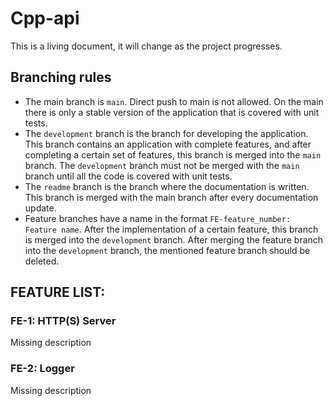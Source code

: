 # Cpp-api

This is a living document, it will change as the project progresses.

## Branching rules

- The main branch is `main`. Direct push to main is not allowed. On the main there is only a stable version of the application that is covered with unit tests.
- The `development` branch is the branch for developing the application. This branch contains an application with complete features, and after completing a certain set of features, this branch is merged into the `main` branch. The `development` branch must not be merged with the `main` branch until all the code is covered with unit tests.
- The `readme` branch is the branch where the documentation is written. This branch is merged with the main branch after every documentation update.
- Feature branches have a name in the format `FE-feature_number: Feature name`. After the implementation of a certain feature, this branch is merged into the `development` branch. After merging the feature branch into the `development` branch, the mentioned feature branch should be deleted.

## FEATURE LIST:

### FE-1: HTTP(S) Server

Missing description

### FE-2: Logger

Missing description
